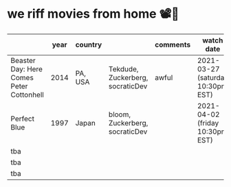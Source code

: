# we riff movies from home 📽️🍿

|                                          | year | country |                                  | comments | watch date                        |   |   |   |   |   |   |
|------------------------------------------|------|---------|----------------------------------|----------|-----------------------------------|---|---|---|---|---|---|
| Beaster Day: Here Comes Peter Cottonhell | 2014 | PA, USA | Tekdude, Zuckerberg, socraticDev | awful    | 2021-03-27 (saturday 10:30pm EST) |   |   |   |   |   |   |
| Perfect Blue                             | 1997 | Japan   | bloom, Zuckerberg, socraticDev   |          | 2021-04-02 (friday 10:30pm EST)   |   |   |   |   |   |   |
| tba                                      |      |         |                                  |          |                                   |   |   |   |   |   |   |
| tba                                      |      |         |                                  |          |                                   |   |   |   |   |   |   |
| tba                                      |      |         |                                  |          |                                   |   |   |   |   |   |   |
